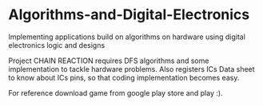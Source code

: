 # Algorithms-and-Digital-Electronics
Implementing applications build on algorithms on hardware using digital electronics logic and designs

Project CHAIN REACTION requires DFS algorithms and some implementation to tackle hardware problems.
Also registers ICs Data sheet to know about ICs pins, so that coding implementation becomes easy.

For reference download game from google play store and play :).
